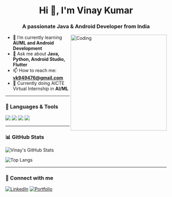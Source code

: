 <h1 align="center">Hi 👋, I'm Vinay Kumar</h1>
<h3 align="center">A passionate Java & Android Developer from India</h3>

<img align="right" alt="Coding" width="300" src="https://cdn.dribbble.com/users/1162077/screenshots/3848914/media/320984a9ca58b3c73274c9259ecf6de8.gif">

- 🌱 I’m currently learning **AI/ML and Android Development**
- 💬 Ask me about **Java, Python, Android Studio, Flutter**
- 📫 How to reach me: **vk949476@gmail.com**
- 💼 Currently doing AICTE Virtual Internship in **AI/ML**

---

### 🚀 Languages & Tools

<p align="left">
  <img src="https://img.shields.io/badge/Java-ED8B00?style=for-the-badge&logo=java&logoColor=white"/>
  <img src="https://img.shields.io/badge/Android-3DDC84?style=for-the-badge&logo=android&logoColor=white"/>
  <img src="https://img.shields.io/badge/Python-3670A0?style=for-the-badge&logo=python&logoColor=white"/>
  <img src="https://img.shields.io/badge/GitHub-181717?style=for-the-badge&logo=github&logoColor=white"/>
</p>

---

### 📊 GitHub Stats

![Vinay's GitHub Stats](https://github-readme-stats.vercel.app/api?username=TechieV&show_icons=true&theme=tokyonight)

![Top Langs](https://github-readme-stats.vercel.app/api/top-langs/?username=TechieV&layout=compact&theme=tokyonight)

---

### 🔗 Connect with me

[![LinkedIn](https://img.shields.io/badge/LinkedIn-blue?style=for-the-badge&logo=linkedin)]([https://www.linkedin.com/in/yourprofile](https://www.linkedin.com/in/vinay-kumar-546685275/))
[![Portfolio](https://img.shields.io/badge/Portfolio-grey?style=for-the-badge&logo=google-chrome)](https://yourportfolio.com)
